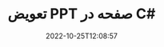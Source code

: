 ---
############################# Static ############################
layout: "auto-gen-merger"
date: 2022-10-25T12:08:57
draft: false
otherformats: tex vdx vsdm vsdx vssm vssx vstm vstx vsx vtx xlam xls xlsb xlsm xlsx xlt

############################# Head ############################
head_title: "مبادله و مبادله PPT صفحات در C#"
head_description: "با استفاده از API ادغام اسناد، موقعیت‌های دو صفحه را در یک فایل PPT در C# مبادله و مبادله کنید."

############################# Header ############################
title: "تعویض PPT صفحه در C#"
description: "صفحات PPT را با چند خط کد .NET تعویض کنید."
bg_image: "https://cms.admin.containerize.com/templates/aspose/App_Themes/V3/images/bg/header1.png"
bg_overlay: false
button:
    enable: true
    icon: "fas fa-arrow-down"
    label: "دانلود آزمایشی رایگان"
    link: "https://downloads.groupdocs.com/merger/net"

############################# SubMenu ############################
submenu:
    enable: true

    left:
        img_alt: "GroupDocs.Merger for .NET"
        image: "https://cms.admin.containerize.com/templates/groupdocs/images/product-logos/90x90-noborder/groupdocs-merger-net.png"
        product: "GroupDocs.Merger"
        platform: ".NET"

    middle:
        button:

            # button loop
            - link: "https://apireference.groupdocs.com/merger/net"
              text: "مرجع API"

            # button loop
            - link: "https://github.com/groupdocs-merger"
              text: "نمونه های کد"

            # button loop
            - link: "https://products.groupdocs.app/merger/family"
              text: "دموهای زنده"

            # button loop
            - link: "https://purchase.groupdocs.com/pricing/merger/net"
              text: "قیمت گذاری"

    right:
        link_download: "https://downloads.groupdocs.com/merger"
        link_learn: "https://docs.groupdocs.com/merger/net"
        link_buy: "https://purchase.groupdocs.com"

############################# About ############################
about:
    enable: true
    title: "درباره GroupDocs.Merger for .NET API"
    content: |
        [GroupDocs.Merger for .NET](/fa/merger/net/) یک راه حل ساده برای ادغام و تقسیم ایمن بین طیف گسترده ای از قالب های سند از جمله PDF، Microsoft Office (Word، Excel، PowerPoint) ارائه می دهد. ، OneNote)، OpenDocument، HTML، تصاویر و بسیاری دیگر در برنامه های .NET. با افزودن تنها چند خط کد، چندین عملیات سند مانند جابجایی، حذف، چرخش، تعویض، استخراج یا تغییر جهت صفحات درون اسناد را انجام دهید. API ادغام اسناد همچنین از پیش نمایش صفحات سند به عنوان تصویر برای تجزیه و تحلیل ساختار سند، قالب بندی و محتوای صفحه پشتیبانی می کند.
        
        GroupDocs.Merger API یک انتخاب مناسب برای راه حل های شرکتی است که به ویژگی های تعویض صفحه فایل نیاز دارد. این APIها در تمام سیستم عامل ها و پلتفرم های اصلی از جمله .NET Framework, .NET Standard, .NET Core, Mono به خوبی پشتیبانی می شوند.

############################# Steps ############################
steps:
    enable: true
    title_left: "تعویض PPT صفحات فایل در .NET"
    content_left: |
        [GroupDocs.Merger for .NET](/fa/merger/net/) با اجرای چند مرحله آسان، تعویض صفحات را در فایل PPT برای توسعه دهندگان C# آسان می‌کند. .
        
        * *SwapOptions** را راه اندازی کنید تا شماره صفحه را برای تبادل مشخص کنید.
        * نمونه جدیدی از **Merger** ایجاد کنید و مسیر سند منبع را به عنوان پارامتر سازنده عبور دهید.
        * با **SwapPages** تماس بگیرید و شیء **SwapOptions** را پاس کنید.
        * *Save** را فراخوانی کنید و مسیر فایل را برای ذخیره سند حاصل مشخص کنید.

    title_right: "سیستم مورد نیاز"
    content_right: |
        APIهای GroupDocs.Merger for .NET در همه سیستم عامل ها و سیستم عامل های اصلی پشتیبانی می شوند. لطفا قبل از اجرای کد زیر، از نصب پیش نیازهای زیر بر روی سیستم خود اطمینان حاصل کنید.

        * سیستم عامل: مایکروسافت ویندوز، لینوکس، MacOS
        * محیط های توسعه: Visual Studio, Xamarin, MonoDevelop
        * چارچوب ها: .NET Framework, .NET Standard, .NET Core, Mono
        * آخرین نسخه GroupDocs.Merger for .NET را از [NuGet](https://www.nuget.org/packages/groupdocs.merger) دانلود کنید
         
    code: |
     {{% merger/additional-styles %}}
     {{< merger/code-merger title="نحوه تعویض صفحات فایل PPT با استفاده از کد نمونه C#">}}

        ```csharp    
        // صفحات فایل PPT را با استفاده از GroupDocs.Merger API تعویض کنید
        int pageNumber1 = 6;
        int pageNumber2 = 1;

        // کلاس SwapOptions را راه اندازی کنید تا شماره صفحه را برای تعویض مشخص کنید
        SwapOptions swapOptions = new SwapOptions(pageNumber2, pageNumber1);

        // ادغام فوری با سند ورودی PPT
        using (Merger merger = new Merger("input.ppt"))
          {
            // متد SwapPages را فراخوانی کنید و شی SwapOptions را به آن ارسال کنید
            merger.SwapPages(swapOptions);
    
            // روش Save را فراخوانی کنید و مسیر فایل مورد نظر را برای ذخیره سند خروجی عبور دهید
            merger.Save("output.ppt");
          }
        ```
     {{< /merger/code-merger >}}

############################# Demos ############################
demos:
    enable: true
    title: "نسخه‌های نمایشی زنده - صفحات فایل PPT را به صورت آنلاین تعویض کنید"
    content: |
       اکنون با مراجعه به وب سایت [GroupDocs.Merger Live Demos](https://products.groupdocs.app/splitter/swap-pages/ppt) صفحات فایل PPT را تعویض کنید.
       نسخه ی نمایشی زنده دارای مزایای زیر است.
        
############################# About Formats ############################
about_formats:
    enable: true

############################# More Formats ############################
more_formats:
    enable: true
    title: "صفحات دیگر فرمت های فایل را تعویض کنید"
    content: |
        اسناد .NET ادغام و تقسیم API برای قالب‌های فایل و تصاویر. برخی از فرمت های فایل محبوب را همانطور که در زیر ذکر شده است تعویض کنید.

############################# Back to top ###############################
back_to_top:
    enable: true
---